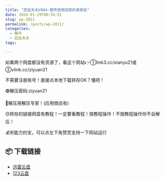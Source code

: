 ```yaml
---
title: "昆廷夫夫V064-壁咚放學回家的男朋友"
date: 2024-01-29T00:54:51
slug: wp-2011
permalink: /posts/wp-2011/
categories:
  - 精华
  - 昆廷夫夫
tags:

---
```


如果两个网盘都没有资源了，看这个网站👉①link3.cc/xianyu21或②vlink.cc/ziyuan21

不需要注册账号！直接点本地下载转存OK？懂吧！

🟢解压密码:ziyuan21

🔵解压用解压专家！(应用商店有)

🟡转存的链接网盘有教程！一定要看教程！按教程操作！不按教程操作你不会解压！

💰🈶能力的宝，可以点左下角赞赏支持一下网站运行

## 📦 下载链接
- [迅雷云盘](https://blziyuan21.com/pay-download/2011?key=686e090e1b&down_id=0)
- [123云盘](https://blziyuan21.com/pay-download/2011?key=686e090e1b&down_id=1)

